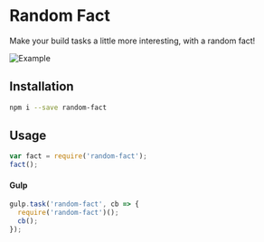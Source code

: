 Random Fact
===========

Make your build tasks a little more interesting, with a random fact!

![Example](https://cloud.githubusercontent.com/assets/1136811/18007838/9020fc7a-6b9d-11e6-8bf1-7d39f521602d.jpg)

Installation
------------

```bash
npm i --save random-fact
```

Usage
-----

```javascript
var fact = require('random-fact');
fact();
```

#### Gulp

```javascript
gulp.task('random-fact', cb => {
  require('random-fact')();
  cb();
});
```